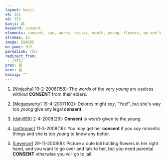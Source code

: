 ```yaml
---
layout: kanji
v4: 351
v6: 375
kanji: 諾
keyword: consent
elements: consent, say, words, keitai, mouth, young, flowers, by one’s side, mouth, mouth2
strokes: 15
image: E8ABBE
on-yomi: ダク
permalink: /諾/
redirect_from:
 - /375/
prev: 談
next: 諭
heisig: ""
---
```


1) [<a href="http://kanji.koohii.com/profile/Ninjasha">Ninjasha</a>] 19-2-2008(158): The <em>words</em> of the very <em>young</em> are useless without<strong> CONSENT</strong> from their elders.

2) [<a href="http://kanji.koohii.com/profile/Megaqwerty">Megaqwerty</a>] 19-4-2007(102): Delores might <em>say</em>, &quot;Yes!&quot;, but she&#039;s way too <em>young</em> give any legal <strong>consent</strong>.

3) [<a href="http://kanji.koohii.com/profile/dshill99">dshill99</a>] 2-4-2008(29): <strong>Consent</strong> is <em>words</em> given to the <em>young</em>.

4) [<a href="http://kanji.koohii.com/profile/anthropic">anthropic</a>] 11-3-2008(16): You may get her <strong>consent</strong> if you <em>say</em> romantic things and she is too <em>young</em> to know any better.

5) [<a href="http://kanji.koohii.com/profile/Levence">Levence</a>] 29-11-2008(8): Picture a cute loli holding flowers in her right hand, and you want to go over and talk to her, but you need parental<strong> CONSENT</strong> otherwise you will go to jail.

